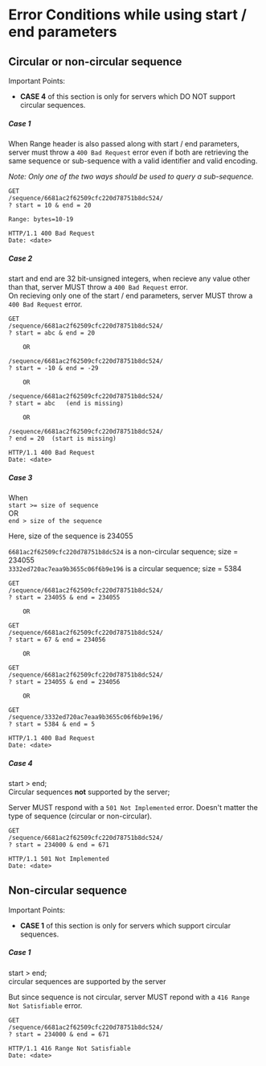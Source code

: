 # Error Conditions while using start / end parameters
## Circular or non-circular sequence
Important Points:
 * **CASE 4** of this section is only for servers which DO NOT support circular sequences.

##### Case 1
When Range header is also passed along with start / end parameters, server must throw a `400 Bad Request` error even if both are retrieving the same sequence or sub-sequence with a valid identifier and valid encoding.

_Note: Only one of the two ways should be used to query a sub-sequence._

```
GET
/sequence/6681ac2f62509cfc220d78751b8dc524/
? start = 10 & end = 20

Range: bytes=10-19

```

```
HTTP/1.1 400 Bad Request
Date: <date>
```

##### Case 2
start and end are 32 bit-unsigned integers, when recieve any value other than that, server MUST throw a `400 Bad Request` error.  
On recieving only one of the start / end parameters, server MUST throw a `400 Bad Request` error.


```
GET
/sequence/6681ac2f62509cfc220d78751b8dc524/
? start = abc & end = 20

    OR

/sequence/6681ac2f62509cfc220d78751b8dc524/
? start = -10 & end = -29

    OR

/sequence/6681ac2f62509cfc220d78751b8dc524/
? start = abc   (end is missing)

    OR

/sequence/6681ac2f62509cfc220d78751b8dc524/
? end = 20  (start is missing)
```

```
HTTP/1.1 400 Bad Request
Date: <date>
```

##### Case 3
When  
`start >= size of sequence`  
OR  
`end > size of the sequence`

Here, size of the sequence is 234055

`6681ac2f62509cfc220d78751b8dc524` is a non-circular sequence; size = 234055  
`3332ed720ac7eaa9b3655c06f6b9e196` is a circular sequence; size = 5384

```
GET
/sequence/6681ac2f62509cfc220d78751b8dc524/
? start = 234055 & end = 234055

    OR

GET
/sequence/6681ac2f62509cfc220d78751b8dc524/
? start = 67 & end = 234056

    OR

GET
/sequence/6681ac2f62509cfc220d78751b8dc524/
? start = 234055 & end = 234056

    OR

GET
/sequence/3332ed720ac7eaa9b3655c06f6b9e196/
? start = 5384 & end = 5

```

```
HTTP/1.1 400 Bad Request
Date: <date>
```

##### Case 4
start > end;  
Circular sequences **not** supported by the server;  

Server MUST respond with a `501 Not Implemented` error. Doesn't matter the type of sequence (circular or non-circular).


```
GET
/sequence/6681ac2f62509cfc220d78751b8dc524/
? start = 234000 & end = 671
```

```
HTTP/1.1 501 Not Implemented
Date: <date>
```



## Non-circular sequence
Important Points:
 * **CASE 1** of this section is only for servers which support circular sequences.


##### Case 1
start > end;  
circular sequences are supported by the server  

But since sequence is not circular, server MUST repond with a `416 Range Not Satisfiable` error.

```
GET
/sequence/6681ac2f62509cfc220d78751b8dc524/
? start = 234000 & end = 671
```

```
HTTP/1.1 416 Range Not Satisfiable
Date: <date>
```
